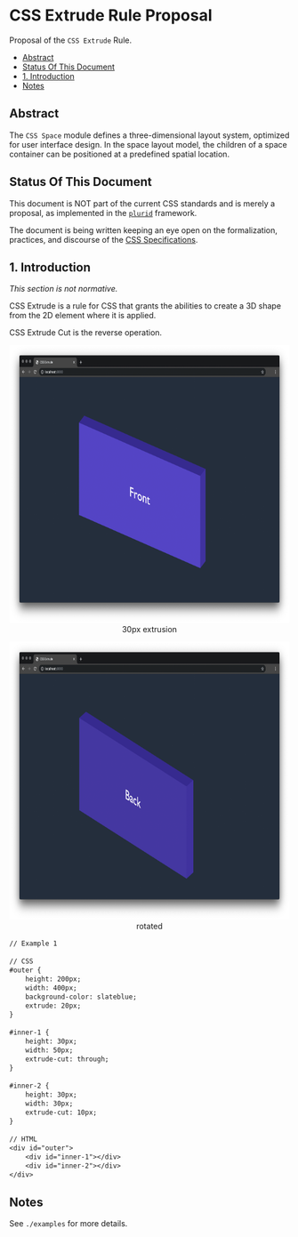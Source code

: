 # CSS Extrude Rule Proposal

Proposal of the `CSS Extrude` Rule.



+ [Abstract](#abstract)
+ [Status Of This Document](#status-of-this-document)
+ [1. Introduction](#1-introduction)
+ [Notes](#notes)



## Abstract

The `CSS Space` module defines a three-dimensional layout system, optimized for user interface design. In the space layout model, the children of a space container can be positioned at a predefined spatial location.



## Status Of This Document

This document is NOT part of the current CSS standards and is merely a proposal, as implemented in the [`plurid`](https://github.com/plurid/plurid) framework.

The document is being written keeping an eye open on the formalization, practices, and discourse of the [CSS Specifications](https://www.w3.org/Style/CSS/specs.en.html).



## 1. Introduction

<i>This section is not normative.</i>

CSS Extrude is a rule for CSS that grants the abilities to create a 3D shape from the 2D element where it is applied.

CSS Extrude Cut is the reverse operation.



<p align="center">
    <img src="./about/images/ss-1.png" height="500px">
    <br />
    30px extrusion
</p>

<p align="center">
    <img src="./about/images/ss-2.png" height="500px">
    <br />
    rotated
</p>


    // Example 1

    // CSS
    #outer {
        height: 200px;
        width: 400px;
        background-color: slateblue;
        extrude: 20px;
    }

    #inner-1 {
        height: 30px;
        width: 50px;
        extrude-cut: through;
    }

    #inner-2 {
        height: 30px;
        width: 30px;
        extrude-cut: 10px;
    }

    // HTML
    <div id="outer">
        <div id="inner-1"></div>
        <div id="inner-2"></div>
    </div>



## Notes

See `./examples` for more details.
